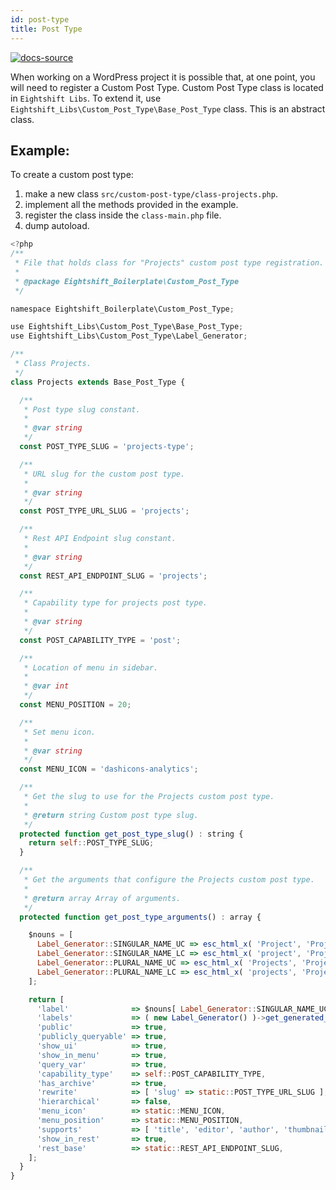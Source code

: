```yaml
---
id: post-type
title: Post Type
---
```


[![docs-source](https://img.shields.io/badge/source-eigthshift--libs-blue?style=for-the-badge&logo=php&labelColor=2a2a2a)](https://github.com/infinum/eightshift-libs/tree/v2.0.0/src/custom-post-type/class-base-post-type.php)

When working on a WordPress project it is possible that, at one point, you will need to register a Custom Post Type.
Custom Post Type class is located in `Eightshift Libs`. To extend it, use `Eightshift_Libs\Custom_Post_Type\Base_Post_Type` class. This is an abstract class.

## Example:

To create a custom post type:
1. make a new class `src/custom-post-type/class-projects.php`.
2. implement all the methods provided in the example.
3. register the class inside the `class-main.php` file.
4. dump autoload.

```js
<?php
/**
 * File that holds class for "Projects" custom post type registration.
 *
 * @package Eightshift_Boilerplate\Custom_Post_Type
 */

namespace Eightshift_Boilerplate\Custom_Post_Type;

use Eightshift_Libs\Custom_Post_Type\Base_Post_Type;
use Eightshift_Libs\Custom_Post_Type\Label_Generator;

/**
 * Class Projects.
 */
class Projects extends Base_Post_Type {

  /**
   * Post type slug constant.
   *
   * @var string
   */
  const POST_TYPE_SLUG = 'projects-type';

  /**
   * URL slug for the custom post type.
   *
   * @var string
   */
  const POST_TYPE_URL_SLUG = 'projects';

  /**
   * Rest API Endpoint slug constant.
   *
   * @var string
   */
  const REST_API_ENDPOINT_SLUG = 'projects';

  /**
   * Capability type for projects post type.
   *
   * @var string
   */
  const POST_CAPABILITY_TYPE = 'post';

  /**
   * Location of menu in sidebar.
   *
   * @var int
   */
  const MENU_POSITION = 20;

  /**
   * Set menu icon.
   *
   * @var string
   */
  const MENU_ICON = 'dashicons-analytics';

  /**
   * Get the slug to use for the Projects custom post type.
   *
   * @return string Custom post type slug.
   */
  protected function get_post_type_slug() : string {
    return self::POST_TYPE_SLUG;
  }

  /**
   * Get the arguments that configure the Projects custom post type.
   *
   * @return array Array of arguments.
   */
  protected function get_post_type_arguments() : array {

    $nouns = [
      Label_Generator::SINGULAR_NAME_UC => esc_html_x( 'Project', 'Projects post uppercase singular name', 'eightshift-boilerplate' ),
      Label_Generator::SINGULAR_NAME_LC => esc_html_x( 'project', 'Projects post lowercase singular name', 'eightshift-boilerplate' ),
      Label_Generator::PLURAL_NAME_UC => esc_html_x( 'Projects', 'Projects post uppercase plural name', 'eightshift-boilerplate' ),
      Label_Generator::PLURAL_NAME_LC => esc_html_x( 'projects', 'Projects post lowercase plural name', 'eightshift-boilerplate' ),
    ];

    return [
      'label'              => $nouns[ Label_Generator::SINGULAR_NAME_UC ],
      'labels'             => ( new Label_Generator() )->get_generated_labels( $nouns ),
      'public'             => true,
      'publicly_queryable' => true,
      'show_ui'            => true,
      'show_in_menu'       => true,
      'query_var'          => true,
      'capability_type'    => self::POST_CAPABILITY_TYPE,
      'has_archive'        => true,
      'rewrite'            => [ 'slug' => static::POST_TYPE_URL_SLUG ],
      'hierarchical'       => false,
      'menu_icon'          => static::MENU_ICON,
      'menu_position'      => static::MENU_POSITION,
      'supports'           => [ 'title', 'editor', 'author', 'thumbnail', 'excerpt', 'comments' ],
      'show_in_rest'       => true,
      'rest_base'          => static::REST_API_ENDPOINT_SLUG,
    ];
  }
}

```
